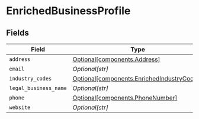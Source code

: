 # EnrichedBusinessProfile


## Fields

| Field                                                                                          | Type                                                                                           | Required                                                                                       | Description                                                                                    | Example                                                                                        |
| ---------------------------------------------------------------------------------------------- | ---------------------------------------------------------------------------------------------- | ---------------------------------------------------------------------------------------------- | ---------------------------------------------------------------------------------------------- | ---------------------------------------------------------------------------------------------- |
| `address`                                                                                      | [Optional[components.Address]](../../models/components/address.md)                             | :heavy_minus_sign:                                                                             | N/A                                                                                            |                                                                                                |
| `email`                                                                                        | *Optional[str]*                                                                                | :heavy_minus_sign:                                                                             | N/A                                                                                            | jordan.lee@classbooker.dev                                                                     |
| `industry_codes`                                                                               | [Optional[components.EnrichedIndustryCodes]](../../models/components/enrichedindustrycodes.md) | :heavy_minus_sign:                                                                             | N/A                                                                                            |                                                                                                |
| `legal_business_name`                                                                          | *Optional[str]*                                                                                | :heavy_minus_sign:                                                                             | N/A                                                                                            |                                                                                                |
| `phone`                                                                                        | [Optional[components.PhoneNumber]](../../models/components/phonenumber.md)                     | :heavy_minus_sign:                                                                             | N/A                                                                                            |                                                                                                |
| `website`                                                                                      | *Optional[str]*                                                                                | :heavy_minus_sign:                                                                             | N/A                                                                                            |                                                                                                |